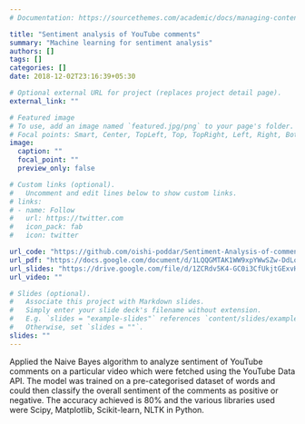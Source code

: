 ```yaml
---
# Documentation: https://sourcethemes.com/academic/docs/managing-content/

title: "Sentiment analysis of YouTube comments"
summary: "Machine learning for sentiment analysis"
authors: []
tags: []
categories: []
date: 2018-12-02T23:16:39+05:30

# Optional external URL for project (replaces project detail page).
external_link: ""

# Featured image
# To use, add an image named `featured.jpg/png` to your page's folder.
# Focal points: Smart, Center, TopLeft, Top, TopRight, Left, Right, BottomLeft, Bottom, BottomRight.
image:
  caption: ""
  focal_point: ""
  preview_only: false

# Custom links (optional).
#   Uncomment and edit lines below to show custom links.
# links:
# - name: Follow
#   url: https://twitter.com
#   icon_pack: fab
#   icon: twitter

url_code: "https://github.com/oishi-poddar/Sentiment-Analysis-of-comments-on-Youtube-videos"
url_pdf: "https://docs.google.com/document/d/1LQQGMTAK1WW9xpYWwSZw-DdLoQikLoPpnHQ2twz4Ch8/edit?usp=sharing"
url_slides: "https://drive.google.com/file/d/1ZCRdv5K4-GC0i3CfUkjtGExvHw8uN3lb/view?usp=sharing"
url_video: ""

# Slides (optional).
#   Associate this project with Markdown slides.
#   Simply enter your slide deck's filename without extension.
#   E.g. `slides = "example-slides"` references `content/slides/example-slides.md`.
#   Otherwise, set `slides = ""`.
slides: ""
---
```

Applied the Naive Bayes algorithm to analyze sentiment of YouTube comments on a particular video which were fetched using the YouTube Data API. The model was trained on a pre-categorised dataset of words and could then classify the overall sentiment of the comments as positive or negative. The accuracy achieved is 80% and the various libraries used were Scipy, Matplotlib, Scikit-learn, NLTK in Python.